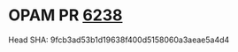 # OPAM PR [6238](https://github.com/ocaml/opam-repository/pull/6238)

Head SHA: 9fcb3ad53b1d19638f400d5158060a3aeae5a4d4


